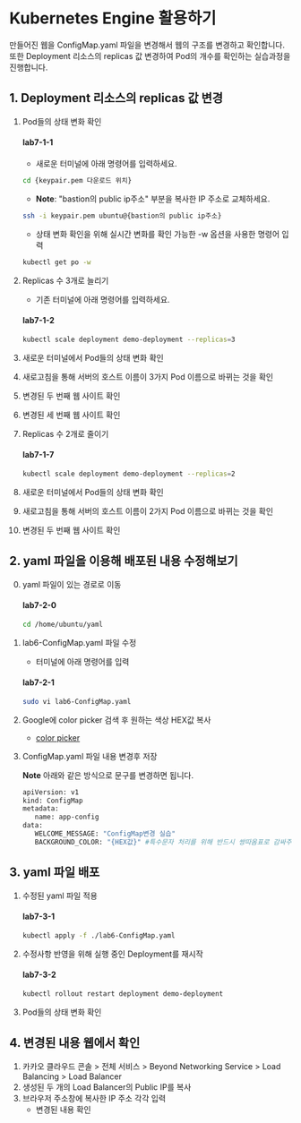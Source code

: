 # Kubernetes Engine 활용하기 

만들어진 웹을 ConfigMap.yaml 파일을 변경해서 웹의 구조를 변경하고 확인합니다. 또한 Deployment 리소스의 replicas 값 변경하여 Pod의 개수를 확인하는 실습과정을 진행합니다.

## 1. Deployment 리소스의 replicas 값 변경

1. Pod들의 상태 변화 확인
    #### **lab7-1-1**
   - 새로운 터미널에 아래 명령어를 입력하세요.
   ```bash
   cd {keypair.pem 다운로드 위치}
   ```

   - **Note**: "bastion의 public ip주소" 부분을 복사한 IP 주소로 교체하세요.
   ```bash
   ssh -i keypair.pem ubuntu@{bastion의 public ip주소}
   ```
  
   - 상태 변화 확인을 위해 실시간 변화를 확인 가능한 -w 옵션을 사용한 명령어 입력
   ```bash
   kubectl get po -w
   ```
   
2. Replicas 수 3개로 늘리기
   - 기존 터미널에 아래 명령어를 입력하세요.
   #### **lab7-1-2**
   ```bash
   kubectl scale deployment demo-deployment --replicas=3
   ```
3. 새로운 터미널에서 Pod들의 상태 변화 확인
4. 새로고침을 통해 서버의 호스트 이름이 3가지 Pod 이름으로 바뀌는 것을 확인
5. 변경된 두 번째 웹 사이트 확인
6. 변경된 세 번째 웹 사이트 확인
7. Replicas 수 2개로 줄이기
   #### **lab7-1-7**
   ```bash
   kubectl scale deployment demo-deployment --replicas=2
   ```
8. 새로운 터미널에서 Pod들의 상태 변화 확인

9. 새로고침을 통해 서버의 호스트 이름이 2가지 Pod 이름으로 바뀌는 것을 확인
10. 변경된 두 번째 웹 사이트 확인
   
## 2. yaml 파일을 이용해 배포된 내용 수정해보기

0. yaml 파일이 있는 경로로 이동
   #### **lab7-2-0**
   ```bash
   cd /home/ubuntu/yaml
   ```
1. lab6-ConfigMap.yaml 파일 수정
   - 터미널에 아래 명령어를 입력
   #### **lab7-2-1**
   ```bash
   sudo vi lab6-ConfigMap.yaml
   ```
2.  Google에 color picker 검색 후 원하는 색상 HEX값 복사
    - [color picker](https://www.google.com/search?client=safari&rls=en&q=color+picker&ie=UTF-8&oe=UTF-8)

3. ConfigMap.yaml 파일 내용 변경후 저장
   
   **Note** 아래와 같은 방식으로 문구를 변경하면 됩니다.   
   ```bash
   apiVersion: v1
   kind: ConfigMap
   metadata:
      name: app-config
   data:
      WELCOME_MESSAGE: "ConfigMap변경 실습"
      BACKGROUND_COLOR: "{HEX값}" #특수문자 처리를 위해 반드시 쌍따옴표로 감싸주세요. ex)"#4287f5"
   ```
   
## 3. yaml 파일 배포

1. 수정된 yaml 파일 적용
   #### **lab7-3-1**
   ```bash
   kubectl apply -f ./lab6-ConfigMap.yaml
   ```
   

2. 수정사항 반영을 위해 실행 중인 Deployment를 재시작
   #### **lab7-3-2**
   ```bash
   kubectl rollout restart deployment demo-deployment
   ```
3. Pod들의 상태 변화 확인

## 4. 변경된 내용 웹에서 확인
1. 카카오 클라우드 콘솔 > 전체 서비스 > Beyond Networking Service > Load Balancing > Load Balancer
2. 생성된 두 개의 Load Balancer의 Public IP를 복사
3. 브라우저 주소창에 복사한 IP 주소 각각 입력
     - 변경된 내용 확인
